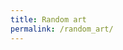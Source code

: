 ```yaml
---
title: Random art
permalink: /random_art/
---
```


<canvas id="myCanvas" width="800" height="800"></canvas>
<script src="/assets/js/random_art.js"></script>

